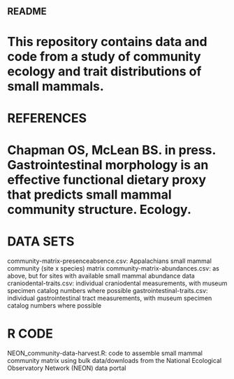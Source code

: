 ## README

# This repository contains data and code from a study of community ecology and trait distributions of small mammals. 

# REFERENCES
# Chapman OS, McLean BS. in press. Gastrointestinal morphology is an effective functional dietary proxy that predicts small mammal community structure. Ecology.

# DATA SETS
community-matrix-presenceabsence.csv: Appalachians small mammal community (site x species) matrix
community-matrix-abundances.csv: as above, but for sites with available small mammal abundance data
craniodental-traits.csv: individual craniodental measurements, with museum specimen catalog numbers where possible
gastrointestinal-traits.csv: individual gastrointestinal tract measurements, with museum specimen catalog numbers where possible

# R CODE
NEON_community-data-harvest.R: code to assemble small mammal community matrix using bulk data/downloads from the National Ecological Observatory Network (NEON) data portal
